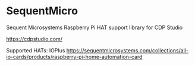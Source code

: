 # SequentMicro
Sequent Microsystems Raspberry Pi HAT support library for CDP Studio

https://cdpstudio.com/

Supported HATs:
IOPlus https://sequentmicrosystems.com/collections/all-io-cards/products/raspberry-pi-home-automation-card

